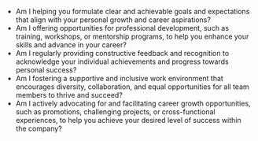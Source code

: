 <!--bl
(filemeta
    (title "Individual Success Within the Company"))
/bl-->

* Am I helping you formulate clear and achievable goals and expectations that align with your personal growth and career aspirations?
* Am I offering opportunities for professional development, such as training, workshops, or mentorship programs, to help you enhance your skills and advance in your career?
* Am I regularly providing constructive feedback and recognition to acknowledge your individual achievements and progress towards personal success?
* Am I fostering a supportive and inclusive work environment that encourages diversity, collaboration, and equal opportunities for all team members to thrive and succeed?
* Am I actively advocating for and facilitating career growth opportunities, such as promotions, challenging projects, or cross-functional experiences, to help you achieve your desired level of success within the company?